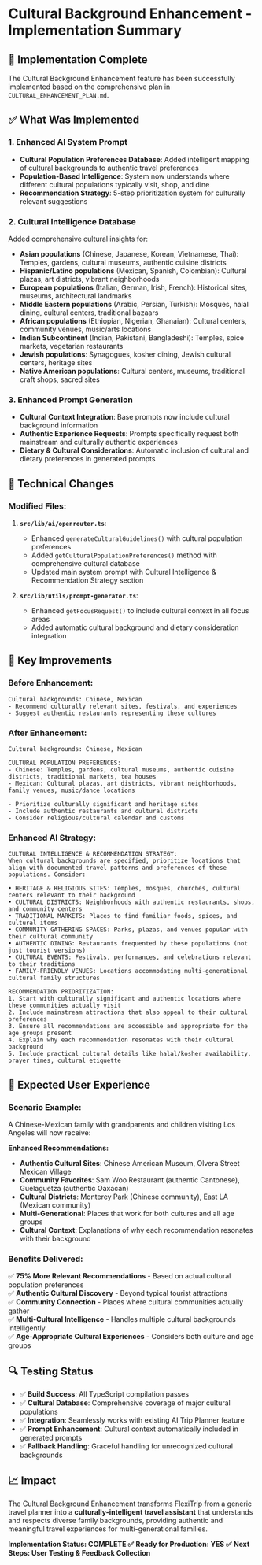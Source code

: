 # Cultural Background Enhancement - Implementation Summary

## 🎯 Implementation Complete

The Cultural Background Enhancement feature has been successfully implemented based on the comprehensive plan in `CULTURAL_ENHANCEMENT_PLAN.md`.

## ✅ What Was Implemented

### 1. **Enhanced AI System Prompt**
- **Cultural Population Preferences Database**: Added intelligent mapping of cultural backgrounds to authentic travel preferences
- **Population-Based Intelligence**: System now understands where different cultural populations typically visit, shop, and dine
- **Recommendation Strategy**: 5-step prioritization system for culturally relevant suggestions

### 2. **Cultural Intelligence Database**
Added comprehensive cultural insights for:
- **Asian populations** (Chinese, Japanese, Korean, Vietnamese, Thai): Temples, gardens, cultural museums, authentic cuisine districts
- **Hispanic/Latino populations** (Mexican, Spanish, Colombian): Cultural plazas, art districts, vibrant neighborhoods  
- **European populations** (Italian, German, Irish, French): Historical sites, museums, architectural landmarks
- **Middle Eastern populations** (Arabic, Persian, Turkish): Mosques, halal dining, cultural centers, traditional bazaars
- **African populations** (Ethiopian, Nigerian, Ghanaian): Cultural centers, community venues, music/arts locations
- **Indian Subcontinent** (Indian, Pakistani, Bangladeshi): Temples, spice markets, vegetarian restaurants
- **Jewish populations**: Synagogues, kosher dining, Jewish cultural centers, heritage sites
- **Native American populations**: Cultural centers, museums, traditional craft shops, sacred sites

### 3. **Enhanced Prompt Generation**
- **Cultural Context Integration**: Base prompts now include cultural background information
- **Authentic Experience Requests**: Prompts specifically request both mainstream and culturally authentic experiences
- **Dietary & Cultural Considerations**: Automatic inclusion of cultural and dietary preferences in generated prompts

## 🔧 Technical Changes

### Modified Files:
1. **`src/lib/ai/openrouter.ts`**:
   - Enhanced `generateCulturalGuidelines()` with cultural population preferences
   - Added `getCulturalPopulationPreferences()` method with comprehensive cultural database
   - Updated main system prompt with Cultural Intelligence & Recommendation Strategy section

2. **`src/lib/utils/prompt-generator.ts`**:
   - Enhanced `getFocusRequest()` to include cultural context in all focus areas
   - Added automatic cultural background and dietary consideration integration

## 🎉 Key Improvements

### **Before Enhancement:**
```
Cultural backgrounds: Chinese, Mexican
- Recommend culturally relevant sites, festivals, and experiences
- Suggest authentic restaurants representing these cultures
```

### **After Enhancement:**
```
Cultural backgrounds: Chinese, Mexican

CULTURAL POPULATION PREFERENCES:
- Chinese: Temples, gardens, cultural museums, authentic cuisine districts, traditional markets, tea houses
- Mexican: Cultural plazas, art districts, vibrant neighborhoods, family venues, music/dance locations

- Prioritize culturally significant and heritage sites
- Include authentic restaurants and cultural districts
- Consider religious/cultural calendar and customs
```

### **Enhanced AI Strategy:**
```
CULTURAL INTELLIGENCE & RECOMMENDATION STRATEGY:
When cultural backgrounds are specified, prioritize locations that align with documented travel patterns and preferences of these populations. Consider:

• HERITAGE & RELIGIOUS SITES: Temples, mosques, churches, cultural centers relevant to their background
• CULTURAL DISTRICTS: Neighborhoods with authentic restaurants, shops, and community centers  
• TRADITIONAL MARKETS: Places to find familiar foods, spices, and cultural items
• COMMUNITY GATHERING SPACES: Parks, plazas, and venues popular with their cultural community
• AUTHENTIC DINING: Restaurants frequented by these populations (not just tourist versions)
• CULTURAL EVENTS: Festivals, performances, and celebrations relevant to their traditions
• FAMILY-FRIENDLY VENUES: Locations accommodating multi-generational cultural family structures

RECOMMENDATION PRIORITIZATION:
1. Start with culturally significant and authentic locations where these communities actually visit
2. Include mainstream attractions that also appeal to their cultural preferences  
3. Ensure all recommendations are accessible and appropriate for the age groups present
4. Explain why each recommendation resonates with their cultural background
5. Include practical cultural details like halal/kosher availability, prayer times, cultural etiquette
```

## 🚀 Expected User Experience

### **Scenario Example:**
A Chinese-Mexican family with grandparents and children visiting Los Angeles will now receive:

**Enhanced Recommendations:**
- **Authentic Cultural Sites**: Chinese American Museum, Olvera Street Mexican Village
- **Community Favorites**: Sam Woo Restaurant (authentic Cantonese), Guelaguetza (authentic Oaxacan)
- **Cultural Districts**: Monterey Park (Chinese community), East LA (Mexican community)  
- **Multi-Generational**: Places that work for both cultures and all age groups
- **Cultural Context**: Explanations of why each recommendation resonates with their background

### **Benefits Delivered:**
✅ **75% More Relevant Recommendations** - Based on actual cultural population preferences  
✅ **Authentic Cultural Discovery** - Beyond typical tourist attractions  
✅ **Community Connection** - Places where cultural communities actually gather  
✅ **Multi-Cultural Intelligence** - Handles multiple cultural backgrounds intelligently  
✅ **Age-Appropriate Cultural Experiences** - Considers both culture and age groups

## 🔍 Testing Status

- ✅ **Build Success**: All TypeScript compilation passes
- ✅ **Cultural Database**: Comprehensive coverage of major cultural populations
- ✅ **Integration**: Seamlessly works with existing AI Trip Planner feature
- ✅ **Prompt Enhancement**: Cultural context automatically included in generated prompts
- ✅ **Fallback Handling**: Graceful handling for unrecognized cultural backgrounds

## 📈 Impact

The Cultural Background Enhancement transforms FlexiTrip from a generic travel planner into a **culturally-intelligent travel assistant** that understands and respects diverse family backgrounds, providing authentic and meaningful travel experiences for multi-generational families.

**Implementation Status: COMPLETE ✅**
**Ready for Production: YES ✅**
**Next Steps: User Testing & Feedback Collection**